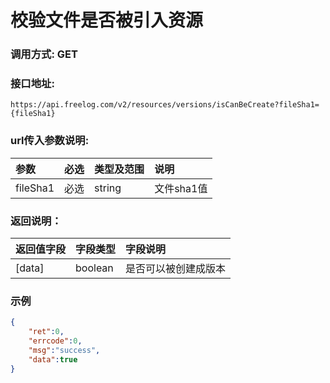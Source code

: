 # 校验文件是否被引入资源

### 调用方式: GET

### 接口地址:

```
https://api.freelog.com/v2/resources/versions/isCanBeCreate?fileSha1={fileSha1}
```

### url传入参数说明:

| 参数 | 必选 | 类型及范围 | 说明 |
| :--- | :--- | :--- | :--- |
| fileSha1 | 必选 | string | 文件sha1值 |


### 返回说明：

| 返回值字段 | 字段类型 | 字段说明 |
| :--- | :--- | :--- |
| [data] | boolean | 是否可以被创建成版本|

### 示例

```json
{
    "ret":0,
    "errcode":0,
    "msg":"success",
    "data":true
}
```

[资源类型]: /附表/资源类型.html "资源类型"


